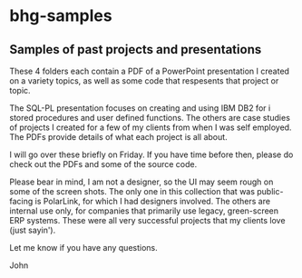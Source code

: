 # bhg-samples
## Samples of past projects and presentations

These 4 folders each contain a PDF of a PowerPoint presentation I created on a variety topics, as well as some code that respesents that project or topic. 

The SQL-PL presentation focuses on creating and using IBM DB2 for i stored procedures and user defined functions. The others are case studies of projects I created for a few of my clients from when I was self employed. The PDFs provide details of what each project is all about. 

I will go over these briefly on Friday. If you have time before then, please do check out the PDFs and some of the source code. 

Please bear in mind, I am not a designer, so the UI may seem rough on some of the screen shots. The only one in this collection that was public-facing is PolarLink, for which I had designers involved. The others are internal use only, for companies that primarily use legacy, green-screen ERP systems. These were all very successful projects that my clients love (just sayin'). 

Let me know if you have any questions. 

John
